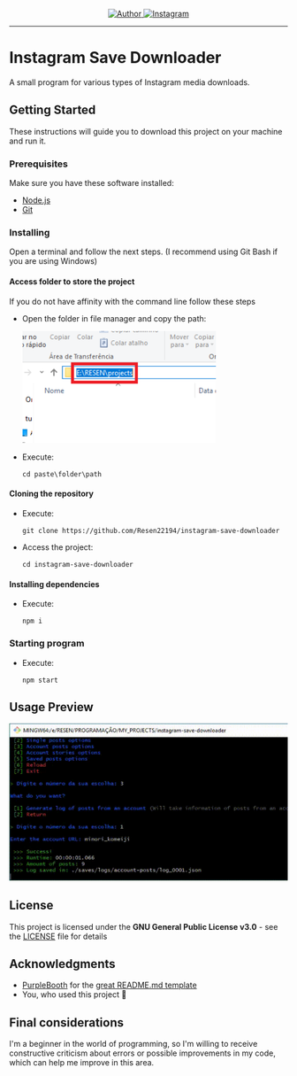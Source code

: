 <p align="center">
    <a href="https://github.com/Resen22194">
        <img src="https://img.shields.io/badge/Author-Resen-399?style=for-the-badge&logo=github" alt="Author" width="170">
    </a>
    <a href="https://instagram.com/resen_komeiji">
        <img src="https://img.shields.io/badge/Instagram-c34?style=for-the-badge&logo=instagram&logoColor=white" alt="Instagram" width="131">
    </a>
</p>

---

# Instagram Save Downloader

A small program for various types of Instagram media downloads.

## Getting Started

These instructions will guide you to download this project on your machine and run it.

### Prerequisites

Make sure you have these software installed:

- [Node.js](https://nodejs.org/en/download)
- [Git](https://git-scm.com/downloads)

### Installing

Open a terminal and follow the next steps.
(I recommend using Git Bash if you are using Windows)

#### Access folder to store the project

If you do not have affinity with the command line follow these steps

- Open the folder in file manager and copy the path:

    <img src="src\images\file-manage-path-copy.png" width="350" alt="File Manage Path Copy">

- Execute:

    ```
    cd paste\folder\path
    ```

#### Cloning the repository

- Execute:

    ```
    git clone https://github.com/Resen22194/instagram-save-downloader
    ```

- Access the project:

    ```
    cd instagram-save-downloader
    ```

#### Installing dependencies

- Execute:

    ```
    npm i
    ```

### Starting program

- Execute:

    ```
    npm start
    ```

## Usage Preview

<img src="src\gifs\usage-preview.gif" width="520" alt="Usage Preview Gif">

## License

This project is licensed under the **GNU General Public License v3.0** - see the [LICENSE](LICENSE) file for details

## Acknowledgments

- [PurpleBooth](https://github.com/PurpleBooth) for the [great README.md template](https://github.com/PurpleBooth/a-good-readme-template)
- You, who used this project :yellow_heart:

## Final considerations

I'm a beginner in the world of programming, so I'm willing to receive constructive criticism about errors or possible improvements in my code, which can help me improve in this area.